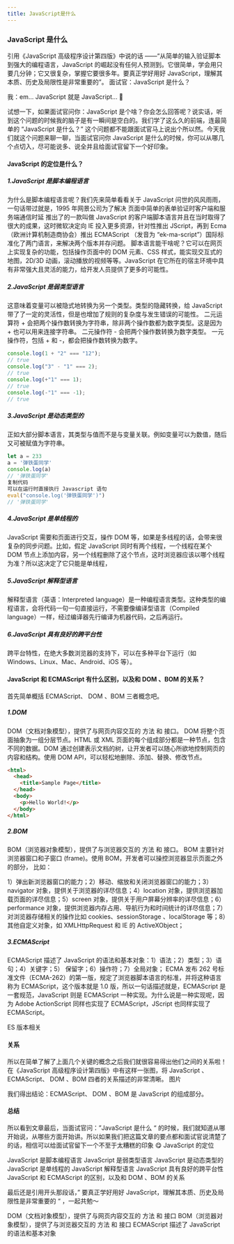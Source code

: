 ```yaml
---
title: JavaScript是什么
---
```


### JavaScript 是什么

引用《JavaScript 高级程序设计第四版》中说的话 ——“从简单的输入验证脚本到强大的编程语言，JavaScript 的崛起没有任何人预测到。它很简单，学会用只要几分钟；它又很复杂，掌握它要很多年。要真正学好用好 JavaScript，理解其本质、历史及局限性是非常重要的”。
面试官：JavaScript 是什么？

我：em... JavaScript 就是 JavaScript... 👀

试想一下，如果面试官问你：JavaScript 是个啥？你会怎么回答呢？说实话，听到这个问题的时候我的脑子是有一瞬间是空白的。我们学了这么久的前端，连最简单的 “JavaScript 是什么？” 这个问题都不能跟面试官马上说出个所以然。今天我们就这个问题来聊一聊，当面试官问你 JavaScript 是什么的时候，你可以从哪几个点切入，尽可能说多、说全并且给面试官留下一个好印象。

#### JavaScript 的定位是什么？

##### 1.JavaScript 是脚本编程语言

为什么是脚本编程语言呢？我们先来简单看看关于 JavaScript 问世的风风雨雨，一句话带过就是，1995 年网景公司为了解决 页面中简单的表单验证时客户端和服务端通信时延 推出了的一款叫做 JavaScript 的客户端脚本语言并且在当时取得了很大的成果，这时微软决定向 IE 投入更多资源，针对性推出 JScript，再到 Ecma （欧洲计算机制造商协会）推出 ECMAScript （发音为 “ek-ma-script”）国际标准化了两门语言，来解决两个版本并存问题。
脚本语言能干啥呢？它可以在网页上实现复杂的功能，包括操作页面中的 DOM 元素、CSS 样式，能实现交互式的地图，2D/3D 动画，滚动播放的视频等等。JavaScript 在它所在的宿主环境中具有非常强大且灵活的能力，给开发人员提供了更多的可能性。

##### 2.JavaScript 是弱类型语言

这意味着变量可以被隐式地转换为另一个类型。类型的隐藏转换，给 JavaScript 带了了一定的灵活性，但是也增加了规则的复杂度与发生错误的可能性。
二元运算符 + 会把两个操作数转换为字符串，除非两个操作数都为数字类型。这是因为 + 也可以用来连接字符串。
二元操作符 - 会把两个操作数转换为数字类型。
一元操作符，包括 + 和 -，都会把操作数转换为数字。

```js
console.log(1 + "2" === "12");
// true
console.log("3" - "1" === 2);
// true
console.log(+"1" === 1);
// true
console.log(-"1" === -1);
// true
```

##### 3.JavaScript 是动态类型的

正如大部分脚本语言，其类型与值而不是与变量关联。例如变量可以为数值，随后又可被赋值为字符串。

```js
let a = 233
a = '弹铁蛋同学'
console.log(a)
// '弹铁蛋同学'
复制代码
可以在运行时直接执行 Javascript 语句
eval("console.log('弹铁蛋同学')")
// '弹铁蛋同学'
```

##### 4.JavaScript 是单线程的

JavaScript 需要和页面进行交互，操作 DOM 等，如果是多线程的话，会带来很复杂的同步问题。比如，假定 JavaScript 同时有两个线程，一个线程在某个 DOM 节点上添加内容，另一个线程删除了这个节点，这时浏览器应该以哪个线程为准？所以这决定了它只能是单线程，

##### 5.JavaScript 解释型语言

解释型语言（英语：Interpreted language）是一种编程语言类型。这种类型的编程语言，会将代码一句一句直接运行，不需要像编译型语言（Compiled language）一样，经过编译器先行编译为机器代码，之后再运行。

##### 6.JavaScript 具有良好的跨平台性

跨平台特性，在绝大多数浏览器的支持下，可以在多种平台下运行（如 Windows、Linux、Mac、Android、iOS 等）。

#### JavaScript 和 ECMAScript 有什么区别，以及和 DOM 、BOM 的关系？

首先简单概括 ECMAScript、 DOM 、BOM 三者概念吧。

##### 1.DOM

DOM（文档对象模型），提供了与网页内容交互的 方法 和 接口。 DOM 将整个页面抽象为一组分层节点。HTML 或 XML 页面的每个组成部分都是一种节点，包含不同的数据。DOM 通过创建表示文档的树，让开发者可以随心所欲地控制网页的内容和结构。使用 DOM API，可以轻松地删除、添加、替换、修改节点。

```html
<html>
  <head>
    <title>Sample Page</title>
  </head>
  <body>
    <p>Hello World!</p>
  </body>
</html>
```

##### 2.BOM

BOM（浏览器对象模型），提供了与浏览器交互的 方法 和 接口。 BOM 主要针对浏览器窗口和子窗口 (frame)。使用 BOM，开发者可以操控浏览器显示页面之外的部分， 比如：

1）弹出新浏览器窗口的能力；2）移动、缩放和关闭浏览器窗口的能力；3）navigator 对象，提供关于浏览器的详尽信息；4）location 对象，提供浏览器加载页面的详尽信息；5）screen 对象，提供关于用户屏幕分辨率的详尽信息；6）performance 对象，提供浏览器内存占用、导航行为和时间统计的详尽信息；7）对浏览器存储相关的操作比如 cookies、sessionStorage 、localStorage 等；8）其他自定义对象，如 XMLHttpRequest 和 IE 的 ActiveXObject；

##### 3.ECMAScript

ECMAScript 描述了 JavaScript 的语法和基本对象：1）语法；2）类型；3）语句；4）关键字；5） 保留字；6）操作符；7）全局对象；
ECMA 发布 262 号标准文件（ECMA-262）的第一版，规定了浏览器脚本语言的标准，并将这种语言称为 ECMAScript，这个版本就是 1.0 版，所以一句话描述就是，ECMAScript 是一套规范，JavaScript 则是 ECMAScript 一种实现。为什么说是一种实现呢，因为 Adobe ActionScript 同样也实现了 ECMAScript，JScript 也同样实现了 ECMAScript。

ES 版本相关

#### 关系

所以在简单了解了上面几个关键的概念之后我们就很容易得出他们之间的关系啦！在《JavaScript 高级程序设计第四版》中有这样一张图，将 JavaScript 、ECMAScript、 DOM 、BOM 四者的关系描述的非常清晰。
图片

我们得出结论：ECMAScript、 DOM 、BOM 是 JavaScript 的组成部分。

#### 总结

所以看到文章最后，当面试官问：”JavaScript 是什么 “ 的时候，我们就知道从哪开始说，从哪些方面开始讲。所以如果我们把这篇文章的要点都和面试官说清楚了的话，相信可以给面试官留下一个不至于太糟糕的印象 😋
JavaScript 的定位

JavaScript 是脚本编程语言
JavaScript 是弱类型语言
JavaScript 是动态类型的
JavaScript 是单线程的
JavaScript 解释型语言
JavaScript 具有良好的跨平台性
JavaScript 和 ECMAScript 的区别，以及和 DOM 、BOM 的关系

最后还是引用开头那段话，” 要真正学好用好 JavaScript，理解其本质、历史及局限性是非常重要的 “ ，一起共勉～

DOM（文档对象模型），提供了与网页内容交互的 方法 和 接口
BOM（浏览器对象模型），提供了与浏览器交互的 方法 和 接口
ECMAScript 描述了 JavaScript 的语法和基本对象
